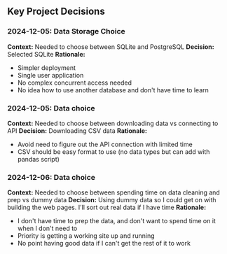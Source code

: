 ## Key Project Decisions
### 2024-12-05: Data Storage Choice
**Context:** Needed to choose between SQLite and PostgreSQL
**Decision:** Selected SQLite
**Rationale:**
- Simpler deployment
- Single user application
- No complex concurrent access needed
- No idea how to use another database and don't have time to learn

### 2024-12-05: Data choice
**Context:** Needed to choose between downloading data vs connecting to API
**Decision:** Downloading CSV data
**Rationale:**
- Avoid need to figure out the API connection with limited time
- CSV should be easy format to use (no data types but can add with pandas script)

### 2024-12-06: Data choice
**Context:** Needed to choose between spending time on data cleaning and prep vs dummy data
**Decision:** Using dummy data so I could get on with building the web pages. I'll sort out real data if I have time
**Rationale:**
- I don't have time to prep the data, and don't want to spend time on it when I don't need to
- Priority is getting a working site up and running
- No point having good data if I can't get the rest of it to work